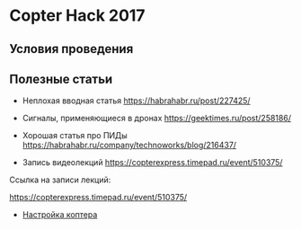 Copter Hack 2017
===

Условия проведения
---

Полезные статьи
---
* Неплохая вводная статья
https://habrahabr.ru/post/227425/ 

* Сигналы, применяющиеся в дронах
https://geektimes.ru/post/258186/ 

* Хорошая статья про ПИДы
https://habrahabr.ru/company/technoworks/blog/216437/

* Запись видеолекций
https://copterexpress.timepad.ru/event/510375/


Ссылка на записи лекций:

https://copterexpress.timepad.ru/event/510375/

* [Настройка коптера](docs/setup.md)
